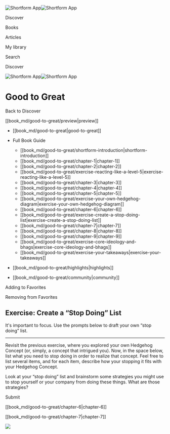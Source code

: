 ![Shortform App](/img/logo.36a2399e.svg)![Shortform App](/img/logo-dark.70c1b072.svg)

Discover

Books

Articles

My library

Search

Discover

![Shortform App](/img/logo.36a2399e.svg)![Shortform App](/img/logo-dark.70c1b072.svg)

# Good to Great

Back to Discover

[[book_md/good-to-great/preview|preview]]

  * [[book_md/good-to-great|good-to-great]]
  * Full Book Guide

    * [[book_md/good-to-great/shortform-introduction|shortform-introduction]]
    * [[book_md/good-to-great/chapter-1|chapter-1]]
    * [[book_md/good-to-great/chapter-2|chapter-2]]
    * [[book_md/good-to-great/exercise-reacting-like-a-level-5|exercise-reacting-like-a-level-5]]
    * [[book_md/good-to-great/chapter-3|chapter-3]]
    * [[book_md/good-to-great/chapter-4|chapter-4]]
    * [[book_md/good-to-great/chapter-5|chapter-5]]
    * [[book_md/good-to-great/exercise-your-own-hedgehog-diagram|exercise-your-own-hedgehog-diagram]]
    * [[book_md/good-to-great/chapter-6|chapter-6]]
    * [[book_md/good-to-great/exercise-create-a-stop-doing-list|exercise-create-a-stop-doing-list]]
    * [[book_md/good-to-great/chapter-7|chapter-7]]
    * [[book_md/good-to-great/chapter-8|chapter-8]]
    * [[book_md/good-to-great/chapter-9|chapter-9]]
    * [[book_md/good-to-great/exercise-core-ideology-and-bhags|exercise-core-ideology-and-bhags]]
    * [[book_md/good-to-great/exercise-your-takeaways|exercise-your-takeaways]]
  * [[book_md/good-to-great/highlights|highlights]]
  * [[book_md/good-to-great/community|community]]



Adding to Favorites 

Removing from Favorites 

## Exercise: Create a “Stop Doing” List

It's important to focus. Use the prompts below to draft your own “stop doing” list.

* * *

Revisit the previous exercise, where you explored your own Hedgehog Concept (or, simply, a concept that intrigued you). Now, in the space below, list what you need to stop doing in order to realize that concept. Feel free to list several items, and for each item, describe how your stopping it fits with your Hedgehog Concept.

Look at your “stop doing” list and brainstorm some strategies you might use to stop yourself or your company from doing these things. What are those strategies?

Submit 

[[book_md/good-to-great/chapter-6|chapter-6]]

[[book_md/good-to-great/chapter-7|chapter-7]]

![](https://bat.bing.com/action/0?ti=56018282&Ver=2&mid=a4ee65ea-3985-4a18-bc77-d7559b0323e9&sid=49fff5b0636c11eeb9c611038afc8668&vid=4a005010636c11ee80c703d4c4a7acd5&vids=0&msclkid=N&pi=0&lg=en-US&sw=800&sh=600&sc=24&nwd=1&tl=Shortform%20%7C%20Good%20to%20Great&p=https%3A%2F%2Fwww.shortform.com%2Fapp%2Fbook%2Fgood-to-great%2Fexercise-create-a-stop-doing-list&r=&lt=446&evt=pageLoad&sv=1&rn=756941)

